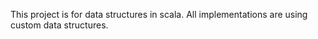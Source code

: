 This project is for data structures in scala.
All implementations are using custom data structures.
